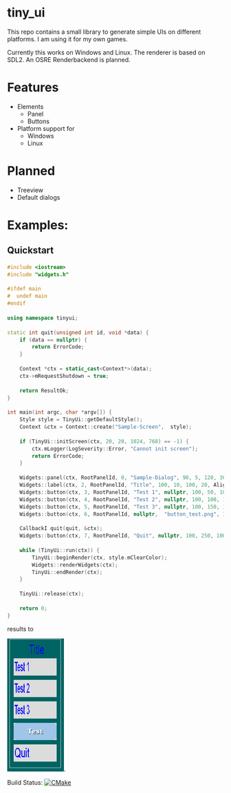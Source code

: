 # tiny_ui
This repo contains a small library to generate simple UIs on different platforms. I am using it for my own games.

Currently this works on Windows and Linux. The renderer is based on SDL2. An OSRE Renderbackend is planned.

# Features
- Elements
  - Panel
  - Buttons
- Platform support for
  - Windows
  - Linux
 
# Planned
- Treeview
- Default dialogs

# Examples:
## Quickstart

```cpp
#include <iostream>
#include "widgets.h"

#ifdef main
#  undef main
#endif

using namespace tinyui;

static int quit(unsigned int id, void *data) {
    if (data == nullptr) {
        return ErrorCode;
    }
    
    Context *ctx = static_cast<Context*>(data);
    ctx->mRequestShutdown = true;

    return ResultOk;
}

int main(int argc, char *argv[]) {
    Style style = TinyUi::getDefaultStyle();
    Context &ctx = Context::create("Sample-Screen",  style);

    if (TinyUi::initScreen(ctx, 20, 20, 1024, 768) == -1) {
        ctx.mLogger(LogSeverity::Error, "Cannot init screen");
        return ErrorCode;
    }

    Widgets::panel(ctx, RootPanelId, 0, "Sample-Dialog", 90, 5, 120, 300, nullptr);
    Widgets::label(ctx, 2, RootPanelId, "Title", 100, 10, 100, 20, Alignment::Center);
    Widgets::button(ctx, 3, RootPanelId, "Test 1", nullptr, 100, 50, 100, 40, nullptr);
    Widgets::button(ctx, 4, RootPanelId, "Test 2", nullptr, 100, 100, 100, 40, nullptr);
    Widgets::button(ctx, 5, RootPanelId, "Test 3", nullptr, 100, 150, 100, 40, nullptr);
    Widgets::button(ctx, 6, RootPanelId, nullptr,  "button_test.png", 100, 200, 100, 40, nullptr);

    CallbackI quit(quit, &ctx);
    Widgets::button(ctx, 7, RootPanelId, "Quit", nullptr, 100, 250, 100, 40, &quit);

    while (TinyUi::run(ctx)) {
        TinyUi::beginRender(ctx, style.mClearColor);
        Widgets::renderWidgets(ctx);
        TinyUi::endRender(ctx);
    }

    TinyUi::release(ctx);

    return 0;
}

```
results to

![Sample screen](assets/images/sample1.png "The sample screen").

Build Status: [![CMake](https://github.com/kimkulling/tiny_ui/actions/workflows/cmake.yml/badge.svg)](https://github.com/kimkulling/tiny_ui/actions/workflows/cmake.yml)
